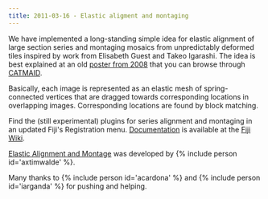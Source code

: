 ```yaml
---
title: 2011-03-16 - Elastic aligment and montaging
---
```


We have implemented a long-standing simple idea for elastic alignment of large section series and montaging mosaics from unpredictably deformed tiles inspired by work from Elisabeth Guest and Takeo Igarashi. The idea is best explained at an old [poster from 2008](http://fly.mpi-cbg.de/dev/?pid=13&zp=0&yp=915416000.3604&xp=497332000.1958&sid0=17&s0=2) that you can browse through [CATMAID](https://catmaid.readthedocs.io/en/stable/).

Basically, each image is represented as an elastic mesh of spring-connected vertices that are dragged towards corresponding locations in overlapping images. Corresponding locations are found by block matching.

Find the (still experimental) plugins for series alignment and montaging in an updated Fiji's Registration menu. [Documentation](/plugins/elastic-alignment-and-montage) is available at the [Fiji Wiki](/plugins/elastic-alignment-and-montage).

[Elastic Alignment and Montage](/plugins/elastic-alignment-and-montage) was developed by {% include person id='axtimwalde' %}.

Many thanks to {% include person id='acardona' %} and {% include person id='iarganda' %} for pushing and helping.

  
